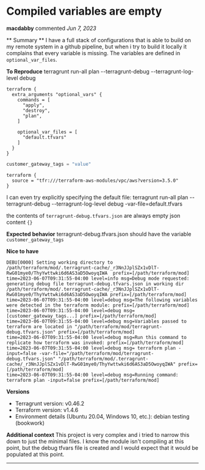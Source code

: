 # Compiled variables are empty

**macdabby** commented *Jun 7, 2023*

** Summary **
I have a full stack of configurations that is able to build on my remote system in a github pipeline, but when i try to build it locally it complains that every variable is missing. The variables are defined in `optional_var_files`.

**To Reproduce**
terragrunt run-all plan --terragrunt-debug --terragrunt-log-level debug

```hcl
terraform {
  extra_arguments "optional_vars" {
    commands = [
      "apply",
      "destroy",
      "plan",
    ]

    optional_var_files = [
      "default.tfvars"
    ]
  }
}
```

``` mod/default.tfvars
customer_gateway_tags = "value"
```
```mod/terragrunt.hcl
terraform {
  source = "tfr:///terraform-aws-modules/vpc/aws?version=3.5.0"
}
```

I can even try explicitly specifying the default file:
terragrunt run-all plan --terragrunt-debug --terragrunt-log-level debug -var-file=default.tfvars

the contents of `terragrunt-debug.tfvars.json` are always empty json content `{}`

**Expected behavior**
terragrunt-debug.tfvars.json should have the variable `customer_gateway_tags`

**Nice to have**
```
DEBU[0000] Setting working directory to /path/terraform/mod/.terragrunt-cache/_r3NnJJplSZx1vDlT-RwG01mye0/ThyYwttwki6d6AS3aD5OwoyqIWA  prefix=[/path/terraform/mod] 
time=2023-06-07T09:31:55-04:00 level=info msg=Debug mode requested: generating debug file terragrunt-debug.tfvars.json in working dir /path/terraform/mod/.terragrunt-cache/_r3NnJJplSZx1vDlT-RwG01mye0/ThyYwttwki6d6AS3aD5OwoyqIWA prefix=[/path/terraform/mod] 
time=2023-06-07T09:31:55-04:00 level=debug msg=The following variables were detected in the terraform module: prefix=[/path/terraform/mod] 
time=2023-06-07T09:31:55-04:00 level=debug msg=[customer_gateway_tags...] prefix=[/path/terraform/mod] 
time=2023-06-07T09:31:55-04:00 level=debug msg=Variables passed to terraform are located in "/path/terraform/mod/terragrunt-debug.tfvars.json" prefix=[/path/terraform/mod] 
time=2023-06-07T09:31:55-04:00 level=debug msg=Run this command to replicate how terraform was invoked: prefix=[/path/terraform/mod] 
time=2023-06-07T09:31:55-04:00 level=debug msg=	terraform plan -input=false -var-file="/path/terraform/mod/terragrunt-debug.tfvars.json" "/path/terraform/mod/.terragrunt-cache/_r3NnJJplSZx1vDlT-RwG01mye0/ThyYwttwki6d6AS3aD5OwoyqIWA" prefix=[/path/terraform/mod] 
time=2023-06-07T09:31:55-04:00 level=debug msg=Running command: terraform plan -input=false prefix=[/path/terraform/mod] 
```

**Versions**
- Terragrunt version: v0.46.2
- Terraform version: v1.4.6
- Environment details (Ubuntu 20.04, Windows 10, etc.): debian testing (bookwork)

**Additional context**
This project is very complex and i tried to narrow this down to just the minimal files. I know the module isn't compiling at this point, but the debug tfvars file is created and I would expect that it would be populated at this point.
<br />
***


